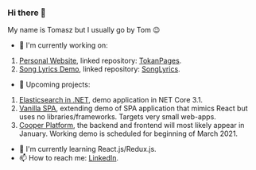 ### Hi there 👋

My name is Tomasz but I usually go by Tom 😉

- 🔭 I'm currently working on:
1. [Personal Website](https://github.com/users/TomaszKandula/projects/7), linked repository: [TokanPages](https://github.com/TomaszKandula/TokanPages).
1. [Song Lyrics Demo](https://github.com/users/TomaszKandula/projects/6), linked repository: [SongLyrics](https://github.com/TomaszKandula/SongLyrics).
- 🧭 Upcoming projects:
1. [Elasticsearch in .NET](https://github.com/users/TomaszKandula/projects/11), demo application in NET Core 3.1.
1. [Vanilla SPA](), extending demo of SPA application that mimics React but uses no libraries/frameworks. Targets very small web-apps.
1. [Cooper Platform](https://github.com/users/TomaszKandula/projects/8), the backend and frontend will most likely appear in January. Working demo is scheduled for beginning of March 2021.
- 🌱 I'm currently learning React.js/Redux.js.
- 📫 How to reach me: [LinkedIn](https://www.linkedin.com/in/tomaszkandula/).
